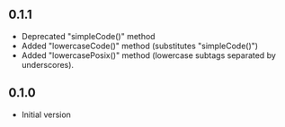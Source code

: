 ## 0.1.1

- Deprecated "simpleCode()" method
- Added "lowercaseCode()" method (substitutes "simpleCode()")
- Added "lowercasePosix()" method (lowercase subtags separated by underscores).

## 0.1.0

- Initial version
